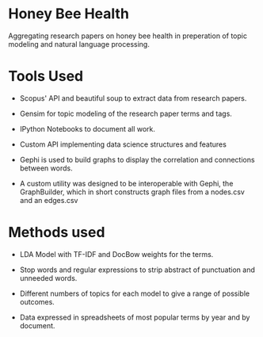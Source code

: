 # Honey Bee Health
Aggregating research papers on honey bee health in preperation of topic modeling and natural language processing.

# Tools Used
* Scopus' API and beautiful soup to extract data from research papers.

* Gensim for topic modeling of the research paper terms and tags.

* IPython Notebooks to document all work.

* Custom API implementing data science structures and features

* Gephi is used to build graphs to display the correlation and connections between words.

* A custom utility was designed to be interoperable with Gephi, the GraphBuilder, which in short constructs graph files from a nodes.csv and an edges.csv




# Methods used
* LDA Model with TF-IDF and DocBow weights for the terms.

* Stop words and regular expressions to strip abstract of punctuation and unneeded words.

* Different numbers of topics for each model to give a range of possible outcomes.

* Data expressed in spreadsheets of most popular terms by year and by document.
